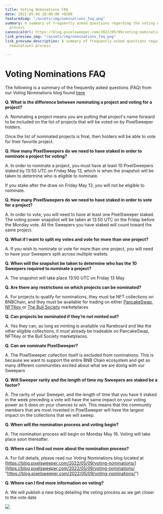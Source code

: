 ```yaml
---
title: Voting Nominations FAQ
date: 2022-05-09 18:00:00 +0200
featuredimg: "/assets/img/nominations_faq.png"
summary: A summary of frequently asked questions regarding the voting nominations
  process
canonicalUrl: https://blog.pixelsweeper.com/2022/05/09/voting-nominations-FAQ/
link_preview_img: "/assets/img/nominations_faq.png"
link_preview_description: A summary of frequently asked questions regarding the voting
  nominations process

---
```

# Voting Nominations FAQ

The following is a summary of the frequently asked questions (FAQ) from our Voting Nominations blog found [here](https://aagwam0qpicu-g.instant.forestry.io/2022/05/09/voting-nominations/)

**Q. What is the difference between nominating a project and voting for a project?**

A. Nominating a project means you are putting that project's name forward to be included on the list of projects that will be voted on by PixelSweeper holders.

Once the list of nominated projects is final, then holders will be able to vote for their favorite project.

**Q. How many PixelSweepers do we need to have staked in order to nominate a project for voting?**

A. In order to nominate a project, you must have at least 10 PixelSweepers staked by 13:50 UTC on Friday May 13, which is when the snapshot will be taken to determine who is eligible to nominate.

If you stake after the draw on Friday May 13, you will not be eligible to nominate.

**Q. How many PixelSweepers do we need to have staked in order to vote for a project?**

A. In order to vote, you will need to have at least one PixelSweeper staked. The voting power snapshot will be taken at 13:50 UTC on the Friday before the Monday vote.  All the Sweepers you have staked will count toward the same project.

**Q. What if I want to split my votes and vote for more than one project?**

A. If you wish to nominate or vote for more than one project, you will need to have your Sweepers split across multiple wallets.

**Q. When will the snapshot be taken to determine who has the 10 Sweepers required to nominate a project?**

A. The snapshot will take place 13:50 UTC on Friday 13 May

**Q. Are there any restrictions on which projects can be nominated?**

A. For projects to qualify for nominations, they must be NFT collections on BNBChain, and they must be available for trading on either [PancakeSwap](https://pancakeswap.finance/nfts/collections), [NFTKey ](https://nftkey.app/bsc)or [The Bull Society](https://www.thebullsoc.com/marketplace) marketplaces

**Q. Can projects be nominated if they’re not minted out?**

A. Yes they can, as long as minting is available via Rareboard and like the other eligible collections, it must already be tradeable on PancakeSwap, NFTKey or the Bull Society marketplaces.

**Q. Can we nominate PixelSweeper?**

A. The PixelSweeper collection itself is excluded from nominations. This is because we want to support the entire BNB Chain ecosystem and get as many different communities excited about what we are doing with our Sweepers

**Q. Will Sweeper rarity and the length of time my Sweepers are staked be a factor?**

A. The rarity of your Sweeper, and the length of time that you have it staked in the week preceding a vote will have the same impact on your voting power as it does on your chances to win. This means that the community members that are most invested in PixelSweeper will have the largest impact on the collections that we will sweep.

**Q. When will the nomination process and voting begin?**

A. The nomination process will begin on Monday May 16. Voting will take place soon thereafter.

**Q. Where can I find out more about the nomination process?**

A. For full details, please read our Voting Nominations blog located at [https://blog.pixelsweeper.com/2022/05/09/voting-nominations/](https://blog.pixelsweeper.com/2022/05/09/voting-nominations/ "https://blog.pixelsweeper.com/2022/05/09/voting-nominations/")

**Q. Where can I find more information on voting?**

A. We will publish a new blog detailing the voting process as we get closer to the vote date

![](/assets/img/untitled-design-10.png)